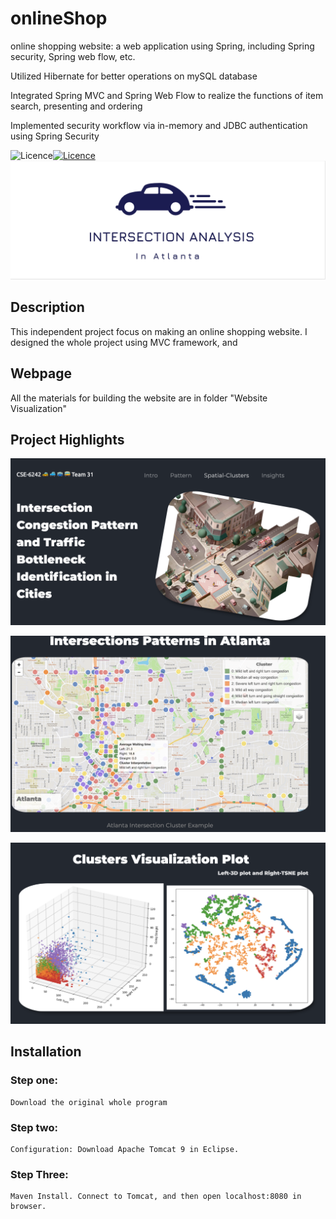# onlineShop
online shopping website: a web application using Spring, including Spring security, Spring web flow, etc.

Utilized Hibernate for better operations on mySQL database

Integrated Spring MVC and Spring Web Flow to realize the functions of item search, presenting and ordering 

Implemented security workflow via in-memory and JDBC authentication using Spring Security 

![Licence](https://img.shields.io/badge/Language-Java+Javascript-brightgreen)[![Licence](https://img.shields.io/badge/license-GPL--3.0-blue.svg)](https://github.com/XinzeWang/Intersection-Analysis/raw/master/LICENSE) 
![title_logo](https://github.com/XinzeWang/Intersection-Analysis/raw/master/readme-resource/logo.png)

## Description
This independent project focus on making an online shopping website. I designed the whole project using MVC framework, and

## Webpage

All the materials for building the website are in folder "Website Visualization"

## Project Highlights
 ![image1](https://github.com/XinzeWang/Intersection-Analysis/raw/master/readme-resource/screen1.png)
 
 ![image2](https://github.com/XinzeWang/Intersection-Analysis/raw/master/readme-resource/screen2.png)
 
 ![image3](https://github.com/XinzeWang/Intersection-Analysis/raw/master/readme-resource/screen3.png)

## Installation
### Step one:
    Download the original whole program
    

### Step two:
    Configuration: Download Apache Tomcat 9 in Eclipse.

### Step Three:
    Maven Install. Connect to Tomcat, and then open localhost:8080 in browser.

